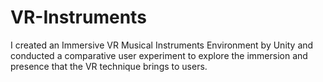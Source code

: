 # VR-Instruments
I created an Immersive VR Musical Instruments Environment by Unity and conducted a comparative user experiment to explore the immersion and presence that the VR technique brings to users.
